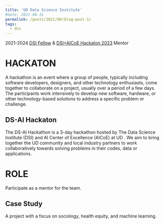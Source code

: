 ```yaml
---
title: 'UD Data Science Institute'
#date: 2021-08-31
permalink: /posts/2021/08/blog-post-1/
tags:
  - dsi
---
```


2021-2024 [DSI Fellow](https://dsi.udel.edu/fellows/) & [DSI+AICoE Hackaton 2023](https://dsi.udel.edu/events/dsi-symposium-2023/hackathon/) Mentor 

HACKATON
======
A hackathon is an event where a group of people, typically including software developers, designers, and other technology enthusiasts, come together to collaborate on a project, usually over a period of a few days. The participants work intensively to develop new software, hardware, or other technology-based solutions to address a specific problem or challenge.

DS-AI Hackaton
------
The DS-AI Hackathon is a 3-day hackathon hosted by The Data Science Institute (DSI) and AI Center of Excellence (AICoE) at UD . We aim to bring together the UD community and local industry partners to work collaboratively towards solving problems in their codes, data or applications. 

ROLE 
======
Participate as a mentor for the team.

Case Study
------
A project with a focus on sociology, health equity, and machine learning. 


